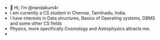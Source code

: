 - 👋 Hi, I’m @nandakum4r
- I am currently a CS student in Chennai, Tamilnadu, India.
- I have interests in Data structures, Basics of Operating systems, DBMS and some other CS fields
- Physics, more specifically Cosmology and Astrophysics attracts me.
- 
<!---
nandakum4r/nandakum4r is a ✨ special ✨ repository because its `README.md` (this file) appears on your GitHub profile.
You can click the Preview link to take a look at your changes.
--->
